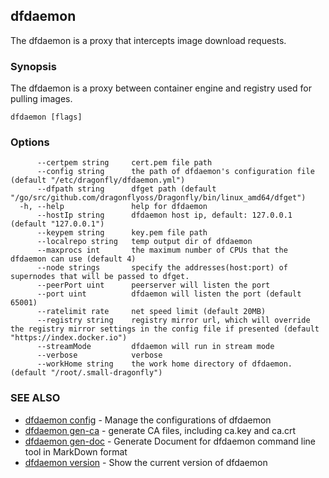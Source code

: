 ## dfdaemon

The dfdaemon is a proxy that intercepts image download requests.

### Synopsis

The dfdaemon is a proxy between container engine and registry used for pulling images.

```
dfdaemon [flags]
```

### Options

```
      --certpem string     cert.pem file path
      --config string      the path of dfdaemon's configuration file (default "/etc/dragonfly/dfdaemon.yml")
      --dfpath string      dfget path (default "/go/src/github.com/dragonflyoss/Dragonfly/bin/linux_amd64/dfget")
  -h, --help               help for dfdaemon
      --hostIp string      dfdaemon host ip, default: 127.0.0.1 (default "127.0.0.1")
      --keypem string      key.pem file path
      --localrepo string   temp output dir of dfdaemon
      --maxprocs int       the maximum number of CPUs that the dfdaemon can use (default 4)
      --node strings       specify the addresses(host:port) of supernodes that will be passed to dfget.
      --peerPort uint      peerserver will listen the port
      --port uint          dfdaemon will listen the port (default 65001)
      --ratelimit rate     net speed limit (default 20MB)
      --registry string    registry mirror url, which will override the registry mirror settings in the config file if presented (default "https://index.docker.io")
      --streamMode         dfdaemon will run in stream mode
      --verbose            verbose
      --workHome string    the work home directory of dfdaemon. (default "/root/.small-dragonfly")
```

### SEE ALSO

* [dfdaemon config](dfdaemon_config.md)	 - Manage the configurations of dfdaemon
* [dfdaemon gen-ca](dfdaemon_gen-ca.md)	 - generate CA files, including ca.key and ca.crt
* [dfdaemon gen-doc](dfdaemon_gen-doc.md)	 - Generate Document for dfdaemon command line tool in MarkDown format
* [dfdaemon version](dfdaemon_version.md)	 - Show the current version of dfdaemon

